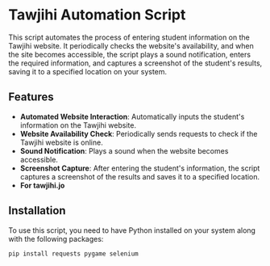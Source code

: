 
# Tawjihi Automation Script

This script automates the process of entering student information on the Tawjihi website. It periodically checks the website's availability, and when the site becomes accessible, the script plays a sound notification, enters the required information, and captures a screenshot of the student's results, saving it to a specified location on your system.

## Features
- **Automated Website Interaction**: Automatically inputs the student's information on the Tawjihi website.
- **Website Availability Check**: Periodically sends requests to check if the Tawjihi website is online.
- **Sound Notification**: Plays a sound when the website becomes accessible.
- **Screenshot Capture**: After entering the student's information, the script captures a screenshot of the results and saves it to a specified location.
- **For tawjihi.jo**
## Installation

To use this script, you need to have Python installed on your system along with the following packages:

```bash
pip install requests pygame selenium

